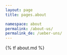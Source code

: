 ```yaml
---
layout: page
title: pages.about

namespace: about
permalink: /about-us/
permalink_de: /ueber-uns/
---
```


{% tf about.md %}
